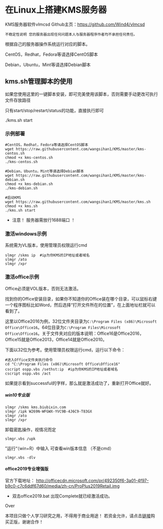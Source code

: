 # 在Linux上搭建KMS服务器

KMS服务器软件vlmcsd Github主页：https://github.com/Wind4/vlmcsd

`不稳定性说明 您的服务器出现任何问题本人与服务器程序作者均不承担任何责任。`

根据自己的服务器操作系统运行对应的脚本。

CentOS，Redhat，Fedora等请选择CentOS脚本

Debian，Ubuntu，Mint等请选择Debian脚本

## kms.sh管理脚本的使用

如果您使用这里的一键脚本安装，即可完美使用该脚本，否则需要手动更改可执行文件存放路径

只有start/stop/restart/status的功能，直接执行即可

./kms.sh start

### 示例部署

```nginx
#CentOS，Redhat，Fedora等请选择CentOS脚本
wget https://raw.githubusercontent.com/wangsihan1/KMS/master/kms-centos.sh
chmod +x kms-centos.sh
./kms-centos.sh

#Debian，Ubuntu，Mint等请选择Debian脚本
wget https://raw.githubusercontent.com/wangsihan1/KMS/master/kms-debian.sh
chmod +x kms-debian.sh
./kms-debian.sh

#启动KMS
wget https://raw.githubusercontent.com/wangsihan1/KMS/master/kms.sh
chmod +x kms.sh
./kms.sh start
```

+ 注意！  服务器需放行1688端口  ！


### 激活windows示例

系统需为VL版本，使用管理员权限运行cmd

```nginx
slmgr /skms ip  #ip为你KMS的IP地址或者域名 
slmgr /ato
slmgr /xpr
```

### 激活office示例

Office必须是VOL版本，否则无法激活。

找到你的Office安装目录，如果你不知道你的Office装在哪个目录，可以鼠标右键一个程序图标比如Word，然后选择“打开文件所在的位置”，在上面地址栏就可以看到了。

这里以Office2016为例，32位文件夹目录为`C:\Program Files (x86)\Microsoft Office\Office16`。64位目录为`C:\Program Files\Microsoft Office\Office16`。关于文件夹对应的版本说明：Office16是Office2016，Office15就是Office2013，Office14就是Office2010。

下面以32位为参考。使用管理员权限运行cmd，运行以下命令：

```nginx
#进入Office文件夹执行命令
cd "C:\Program Files (x86)\Microsoft Office\Office16"
cscript ospp.vbs /sethst:ip  #ip为你KMS的IP地址或者域名
cscript ospp.vbs /act
```

如果提示看到successful的字样，那么就是激活成功了，重新打开Office就好。

##### win10专业版
```
slmgr /skms kms.biubixin.com
slmgr /ipk W269N-WFGWX-YVC9B-4J6C9-T83GX
slmgr /ato
slmgr /xpr
```



卸载密匙操作，视情况而定
```
slmgr.vbs /upk
```

”运行“（win+R）中输入  可查看win版本信息    （不是cmd）
```
slmgr.vbs -dlv
```

#### office2019专业增强版

官方下载地址：
http://officecdn.microsoft.com/pr/492350f6-3a01-4f97-b9c0-c7c6ddf67d60/media/zh-cn/ProPlus2019Retail.img

+ 双击office2019.bat        出现Complete就已经激活成功。


















Over  



本项目只做个人学习研究之用，不得用于商业用途！
若资金允许，请点击[链接](https://www.microsoftstore.com.cn/c/office)购买正版，谢谢合作！

